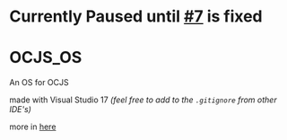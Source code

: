 # Currently Paused until [#7](https://github.com/hasezoey/OCJS_OS/issues/7) is fixed

# OCJS_OS
An OS for OCJS

made with Visual Studio 17 *(feel free to add to the `.gitignore` from other IDE's)*

more in [here](./OS)
